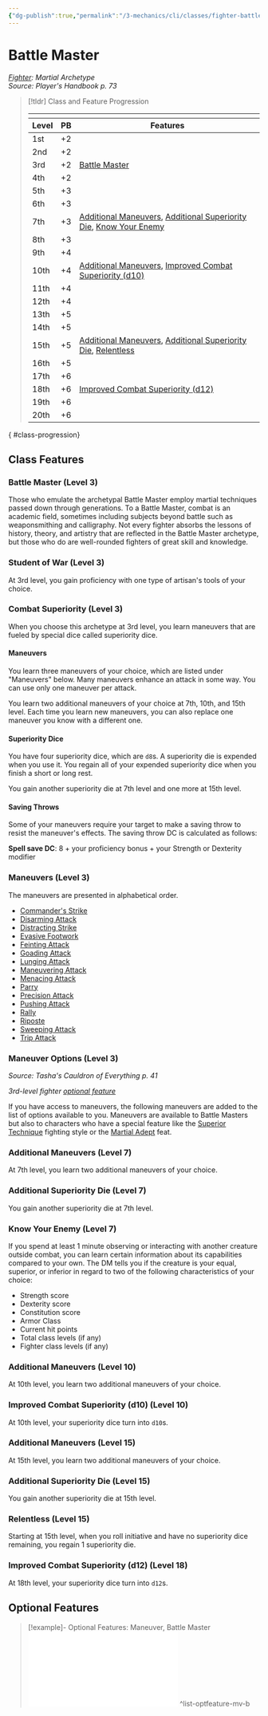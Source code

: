 ```yaml
---
{"dg-publish":true,"permalink":"/3-mechanics/cli/classes/fighter-battle-master/","tags":["ttrpg-cli/compendium/src/5e/phb","ttrpg-cli/subclass/fighter/battle-master"],"noteIcon":""}
---
```


# Battle Master
*[Fighter](./fighter.md): Martial Archetype*  
*Source: Player's Handbook p. 73*  

> [!tldr] Class and Feature Progression
> 
> <table class="class-progression">
> <thead>
> <tr><th colspan='3'></th></tr>
> <tr class="class-progression"><th class="level">Level</th><th class="pb">PB</th><th class="feature">Features</th></tr>
> </thead><tbody>
> <tr class="class-progression"><td class="level">1st</td><td class="pb">+2</td><td class="feature"></td></tr>
> <tr class="class-progression"><td class="level">2nd</td><td class="pb">+2</td><td class="feature"></td></tr>
> <tr class="class-progression"><td class="level">3rd</td><td class="pb">+2</td><td class="feature"><a href='#Battle Master (Level 3)' class='internal-link'>Battle Master</a></td></tr>
> <tr class="class-progression"><td class="level">4th</td><td class="pb">+2</td><td class="feature"></td></tr>
> <tr class="class-progression"><td class="level">5th</td><td class="pb">+3</td><td class="feature"></td></tr>
> <tr class="class-progression"><td class="level">6th</td><td class="pb">+3</td><td class="feature"></td></tr>
> <tr class="class-progression"><td class="level">7th</td><td class="pb">+3</td><td class="feature"><a href='#Additional Maneuvers (Level 7)' class='internal-link'>Additional Maneuvers</a>, <a href='#Additional Superiority Die (Level 7)' class='internal-link'>Additional Superiority Die</a>, <a href='#Know Your Enemy (Level 7)' class='internal-link'>Know Your Enemy</a></td></tr>
> <tr class="class-progression"><td class="level">8th</td><td class="pb">+3</td><td class="feature"></td></tr>
> <tr class="class-progression"><td class="level">9th</td><td class="pb">+4</td><td class="feature"></td></tr>
> <tr class="class-progression"><td class="level">10th</td><td class="pb">+4</td><td class="feature"><a href='#Additional Maneuvers (Level 10)' class='internal-link'>Additional Maneuvers</a>, <a href='#Improved Combat Superiority (d10) (Level 10)' class='internal-link'>Improved Combat Superiority (d10)</a></td></tr>
> <tr class="class-progression"><td class="level">11th</td><td class="pb">+4</td><td class="feature"></td></tr>
> <tr class="class-progression"><td class="level">12th</td><td class="pb">+4</td><td class="feature"></td></tr>
> <tr class="class-progression"><td class="level">13th</td><td class="pb">+5</td><td class="feature"></td></tr>
> <tr class="class-progression"><td class="level">14th</td><td class="pb">+5</td><td class="feature"></td></tr>
> <tr class="class-progression"><td class="level">15th</td><td class="pb">+5</td><td class="feature"><a href='#Additional Maneuvers (Level 15)' class='internal-link'>Additional Maneuvers</a>, <a href='#Additional Superiority Die (Level 15)' class='internal-link'>Additional Superiority Die</a>, <a href='#Relentless (Level 15)' class='internal-link'>Relentless</a></td></tr>
> <tr class="class-progression"><td class="level">16th</td><td class="pb">+5</td><td class="feature"></td></tr>
> <tr class="class-progression"><td class="level">17th</td><td class="pb">+6</td><td class="feature"></td></tr>
> <tr class="class-progression"><td class="level">18th</td><td class="pb">+6</td><td class="feature"><a href='#Improved Combat Superiority (d12) (Level 18)' class='internal-link'>Improved Combat Superiority (d12)</a></td></tr>
> <tr class="class-progression"><td class="level">19th</td><td class="pb">+6</td><td class="feature"></td></tr>
> <tr class="class-progression"><td class="level">20th</td><td class="pb">+6</td><td class="feature"></td></tr>
> </tbody></table>
{ #class-progression}



## Class Features

### Battle Master (Level 3)

Those who emulate the archetypal Battle Master employ martial techniques passed down through generations. To a Battle Master, combat is an academic field, sometimes including subjects beyond battle such as weaponsmithing and calligraphy. Not every fighter absorbs the lessons of history, theory, and artistry that are reflected in the Battle Master archetype, but those who do are well-rounded fighters of great skill and knowledge.

### Student of War (Level 3)

At 3rd level, you gain proficiency with one type of artisan's tools of your choice.

### Combat Superiority (Level 3)

When you choose this archetype at 3rd level, you learn maneuvers that are fueled by special dice called superiority dice.

#### Maneuvers

You learn three maneuvers of your choice, which are listed under "Maneuvers" below. Many maneuvers enhance an attack in some way. You can use only one maneuver per attack.

You learn two additional maneuvers of your choice at 7th, 10th, and 15th level. Each time you learn new maneuvers, you can also replace one maneuver you know with a different one.

#### Superiority Dice

You have four superiority dice, which are `d8`s. A superiority die is expended when you use it. You regain all of your expended superiority dice when you finish a short or long rest.

You gain another superiority die at 7th level and one more at 15th level.

#### Saving Throws

Some of your maneuvers require your target to make a saving throw to resist the maneuver's effects. The saving throw DC is calculated as follows:

<span class='abilityDc'>**Spell save DC**: 8 + your proficiency bonus + your Strength or Dexterity modifier</span>

### Maneuvers (Level 3)

The maneuvers are presented in alphabetical order.

- [Commander's Strike](3-Mechanics/CLI/optional-features/commanders-strike.md)  
- [Disarming Attack](3-Mechanics/CLI/optional-features/disarming-attack.md)  
- [Distracting Strike](3-Mechanics/CLI/optional-features/distracting-strike.md)  
- [Evasive Footwork](3-Mechanics/CLI/optional-features/evasive-footwork.md)  
- [Feinting Attack](3-Mechanics/CLI/optional-features/feinting-attack.md)  
- [Goading Attack](3-Mechanics/CLI/optional-features/goading-attack.md)  
- [Lunging Attack](3-Mechanics/CLI/optional-features/lunging-attack.md)  
- [Maneuvering Attack](3-Mechanics/CLI/optional-features/maneuvering-attack.md)  
- [Menacing Attack](3-Mechanics/CLI/optional-features/menacing-attack.md)  
- [Parry](3-Mechanics/CLI/optional-features/parry.md)  
- [Precision Attack](3-Mechanics/CLI/optional-features/precision-attack.md)  
- [Pushing Attack](3-Mechanics/CLI/optional-features/pushing-attack.md)  
- [Rally](3-Mechanics/CLI/optional-features/rally.md)  
- [Riposte](3-Mechanics/CLI/optional-features/riposte.md)  
- [Sweeping Attack](3-Mechanics/CLI/optional-features/sweeping-attack.md)  
- [Trip Attack](3-Mechanics/CLI/optional-features/trip-attack.md)  

### Maneuver Options (Level 3)
_Source: Tasha's Cauldron of Everything p. 41_

*3rd-level fighter [optional feature](3-Mechanics/CLI/rules/variant-rules/optional-class-features-tce.md)*

If you have access to maneuvers, the following maneuvers are added to the list of options available to you. Maneuvers are available to Battle Masters but also to characters who have a special feature like the [Superior Technique](3-Mechanics/CLI/optional-features/superior-technique-tce.md) fighting style or the [Martial Adept](3-Mechanics/CLI/feats/martial-adept.md) feat.

### Additional Maneuvers (Level 7)

At 7th level, you learn two additional maneuvers of your choice.

### Additional Superiority Die (Level 7)

You gain another superiority die at 7th level.

### Know Your Enemy (Level 7)

If you spend at least 1 minute observing or interacting with another creature outside combat, you can learn certain information about its capabilities compared to your own. The DM tells you if the creature is your equal, superior, or inferior in regard to two of the following characteristics of your choice:

- Strength score  
- Dexterity score  
- Constitution score  
- Armor Class  
- Current hit points  
- Total class levels (if any)  
- Fighter class levels (if any)  

### Additional Maneuvers (Level 10)

At 10th level, you learn two additional maneuvers of your choice.

### Improved Combat Superiority (d10) (Level 10)

At 10th level, your superiority dice turn into `d10`s.

### Additional Maneuvers (Level 15)

At 15th level, you learn two additional maneuvers of your choice.

### Additional Superiority Die (Level 15)

You gain another superiority die at 15th level.

### Relentless (Level 15)

Starting at 15th level, when you roll initiative and have no superiority dice remaining, you regain 1 superiority die.

### Improved Combat Superiority (d12) (Level 18)

At 18th level, your superiority dice turn into `d12`s.

## Optional Features

> [!example]- Optional Features: Maneuver, Battle Master
> ![Maneuver, Battle Master](3-Mechanics/CLI/lists/list-optfeaturetype-mv-b.md#Maneuver,%20Battle%20Master)
^list-optfeature-mv-b